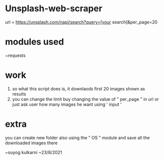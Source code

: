 # Unsplash-web-scraper

url = https://unsplash.com/napi/search?query=[your search]&per_page=20

# modules used

~requests

# work

1. so what this script does is, it downlaods first 20 images shown as results
2. you can change the limit buy changing the value of " per_page " in url or just ask user how many images he want using ' input '

# extra

you can create new folder also using the " OS " module and save all the downloaded images there

~suyog kulkarni
~23/8/2021

